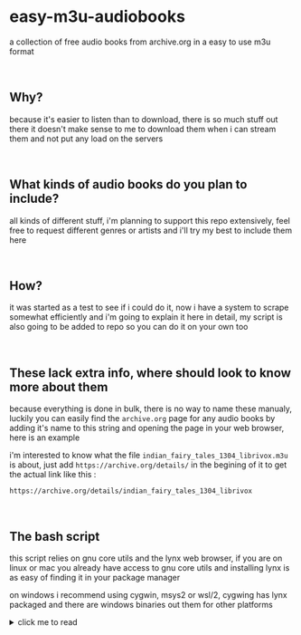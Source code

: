 # easy-m3u-audiobooks
a collection of free audio books from archive.org in a easy to use m3u format

<br>

## Why?
because it's easier to listen than to download, there is so much stuff out there it doesn't make sense to me to download them when i can stream them and not put any load on the servers

<br>

## What kinds of audio books do you plan to include?
all kinds of different stuff, i'm planning to support this repo extensively, feel free to request different genres or artists and i'll try my best to include them here

<br>

## How?
it was started as a test to see if i could do it, now i have a system to scrape somewhat efficiently and i'm going to explain it here in detail, my script is also going to be added to repo so you can do it on your own too

<br>

## These lack extra info, where should look to know more about them
because everything is done in bulk, there is no way to name these manualy, luckily you can easily find the `archive.org` page for any audio books by adding it's name to this string and opening the page in your web browser, here is an example

i'm interested to know what the file `indian_fairy_tales_1304_librivox.m3u` is about, just add `https://archive.org/details/` in the begining of it to get the actual link like this :
```
https://archive.org/details/indian_fairy_tales_1304_librivox
```

<br>

## The bash script
this script relies on gnu core utils and the lynx web browser, if you are on linux or mac you already have access to gnu core utils and installing lynx is as easy of finding it in your package manager

on windows i recommend using cygwin, msys2 or wsl/2, cygwing has lynx packaged and there are windows binaries out them for other platforms

<details>
  <summary>click me to read</summary>
  
<br>

so the first thing to do is to make a text file that includes the links you want to scrape, this can have one or many links in it, here is an example list file, i'll call it `list.txt`

```
https://archive.org/details/alice_in_wonderland_librivox
https://archive.org/details/moby_dick_librivox
https://archive.org/details/game_of_life_0911_librivox
```

```
#!/bin/bash

echo "insert the name of text file including different archive.org pages to scrape from"
read list 
```

the first line is to let the shell know what kind of script we are going to run, the `echo` command here shows the text and let's the user know what to do, the `read` parts takes what the user wrote and holds it for when we need it, i'm going to write the name of my text file here which is `list` 

note: don't add the extension here, the name is all you need, the rest of the script runs on it's own and doesn't need any user intraction

```
sed -e 's!https://archive.org/details/!!' $list.txt > temp_a.txt
```

this `sed` command remove the `https://archive.org/details/` from every link and stores the output to the `temp_a.txt` file, we remove the extra part so naming the output files will be easier

```
sed -i 's/\r$//' temp_a.txt
```

this line convert the windows text file format to a unix one to avoid erros in file names, if you are not on windows just it's not needed but doesn't harm anything either

<br>

```
for i in $(cat temp_a.txt) ; do lynx --dump --listonly --nonumbers "https://archive.org/download/$i" | grep "128kb.mp3" | grep -v "64kb" | grep -v ".zip" > $i.txt ; done
```

this line scrapes the actual links, here is what's happening:

`lynx` is a command line web browser that easily dumps the data from a website for us, we are feeding the info from the `temp_a.txt` to it here via a for loop, this will go thru the text file one by one and inserts it into the program, `grep` is used here to find the string 1`28kb.mp3` and exclude the links with `64kb` and `.zip` in them, finally create the text files for each link with their archive.org names

this will work in most of the links but not all, so we will run this command again with a slightly differnt thing to look for to get all the links, so lets do that in the next line

```
find *.txt -size 0 | sed 's/.txt//g' > temp_b.txt
```

this line finds every file that doesn't has anything in it and copies their name to the temp_b.txt file, lets use this new file to get the other links

```
for i in $(cat temp_b.txt) ; do lynx --dump --listonly --nonumbers "https://archive.org/download/$i" | grep ".mp3" | grep -v "64kb" | grep -v ".zip" > $i.txt ; done
```

this command is very similar to the last command but here we are only looking for the links that weren't scrape correctly

<br>

```
for i in $(cat temp_a.txt) ; do sed "s/^/#EXTINF:-1\n/" $i.txt > temp_c-$i.txt ; done
```

now lets convert this text file to a m3u stream, add this string `#EXTINF:-1` above every link of text 

```
for i in $(cat temp_a.txt) ; do sed '1s/^/#EXTM3U\n/' temp_c-$i.txt > $i.m3u ; done
```

almost done, put this string `#EXTM3U`at the top of the text files and convert them to m3u streams

<br>

all done, now lets do some cleanup

```
rm temp_a.txt temp_b.txt temp_c-*.txt 
```

remove the temp files that were created in the process

```
find . -type f -empty -delete
```

remove any extra files that might be in the folder that are zero bytes

after the script is done doing it's thing, you are going to have two sets of files, the .txt files are just the links of the mp3 files, use them to download if you want and the m3u files, these are the ones i'm including here in this repo

</details>
